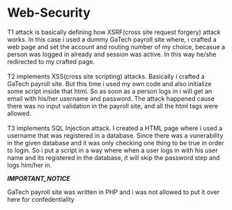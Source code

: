 # Web-Security

T1 attack is basically defining how XSRF(cross site request forgery) attack works. In this case i used a dummy GaTech payroll site where, i crafted a web page and set the account and routing number of my choice, becasue a person was logged in already and session was active. In this way he/she redirected to my crafted page.<br><br>
T2 implements XSS(cross site scripting) attacks. Basically i crafted a GaTech payroll site. But this time i used my own code and also initialize some script inside that html. So as soon as a person logs in i will get an email with his/her username and password. The attack happened cause there was no input validation in the payroll site, and all the html tags were allowed.<br><br>
T3 implements SQL Injection attack. I created a HTML page where i used a username  that was registered in a database. Since there was a vunerability in the given database and it was only checking one thing to be true in order to login. So i put a script in a way where when a user logs in with his user name and its registered in the database, it will skip the password step and logs him/her in.

***IMPORTANT_NOTICE***

GaTech payroll site was written in PHP and i was not allowed to put it over here for confedentiality
